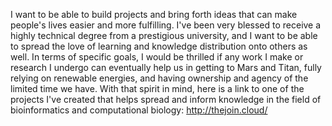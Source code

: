I want to be able to build projects and bring forth ideas that can make people's lives easier and more fulfilling. I've been very blessed to receive a highly technical degree from a prestigious university, and I want to be able to spread the love of learning and knowledge distribution onto others as well. In terms of specific goals, I would be thrilled if any work I make or research I undergo can eventually help us in getting to Mars and Titan, fully relying on renewable energies, and having ownership and agency of the limited time we have. With that spirit in mind, here is a link to one of the projects I've created that helps spread and inform knowledge in the field of bioinformatics and computational biology: http://thejoin.cloud/
